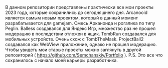 В данном репозитории представлены практически все мои проекты 2023 года, которые сохранились до сегодняшнего дня.
Arcanooid является самым новым проектом, который в данный момент разрабатывается для gamejam. Смесь Арканоида и рогалика по типу Peglin.
Balless создавался для Яндекс Игр, множество раз не прошел модерацию в последствии отложен в ящик.
TombRun создавался для мобильных устройств. Очень схож с TombTheMask.
ProjectBall2 создавался как WebView приложение, однако не прошел модерацию.
Чтобы увидеть мои старые проекты можно заглянуть в другой репозиторий ( https://github.com/Semchanskiy/Portfolio ). P.S. Это все что сохранилось с начало моей карьеры разработчика.
